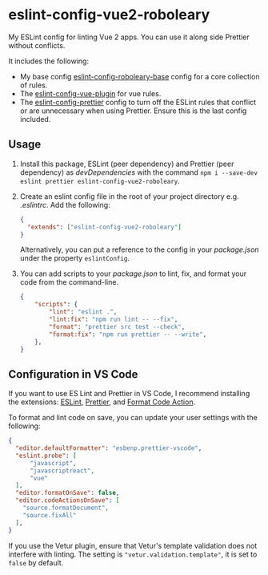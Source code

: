 # eslint-config-vue2-roboleary

My ESLint config for linting Vue 2 apps. You can use it along side Prettier without conflicts.

It includes the following:
- My base config [eslint-config-roboleary-base](https://www.npmjs.com/package/eslint-config-roboleary-base) config for a core collection of rules.
- The [eslint-config-vue-plugin](https://www.npmjs.com/package/eslint-plugin-vue) for vue rules.
- The [eslint-config-prettier](https://github.com/prettier/eslint-config-prettier) config to turn off the ESLint rules that conflict or are unnecessary when using Prettier. Ensure this is the last config included.

## Usage

1. Install this package, ESLint (peer dependency) and Prettier (peer dependency) as *devDependencies* with the command `npm i --save-dev eslint prettier eslint-config-vue2-roboleary`.
1. Create an eslint config file in the root of your project directory e.g. _.eslintrc_. Add the following:

   ```json
   {
     "extends": ["eslint-config-vue2-roboleary"]
   }
   ```

   Alternatively, you can put a reference to the config in your _package.json_ under the property `eslintConfig`.

1. You can add scripts to your _package.json_ to lint, fix, and format your code from the command-line.

	```json
	{
		"scripts": {
			"lint": "eslint .",
			"lint:fix": "npm run lint -- --fix",
			"format": "prettier src test --check",
			"format:fix": "npm run prettier -- --write",
		},
	}
	```

## Configuration in VS Code

If you want to use ES Lint and Prettier in VS Code, I recommend installing the extensions: [ESLint](https://marketplace.visualstudio.com/items?itemName=dbaeumer.vscode-eslint), [Prettier](https://marketplace.visualstudio.com/items?itemName=esbenp.prettier-vscode), and [Format Code Action](https://marketplace.visualstudio.com/items?itemName=rohit-gohri.format-code-action&ssr=false#review-details).

To format and lint code on save, you can update your user settings with the following:

```json
{
  "editor.defaultFormatter": "esbenp.prettier-vscode",
  "eslint.probe": [
      "javascript",
      "javascriptreact",
      "vue"
  ],
  "editor.formatOnSave": false,
  "editor.codeActionsOnSave": [
    "source.formatDocument",
    "source.fixAll"
  ],
}
```

If you use the Vetur plugin, ensure that Vetur's template validation does not interfere with linting. The setting is `"vetur.validation.template"`, it is set to `false` by default.
